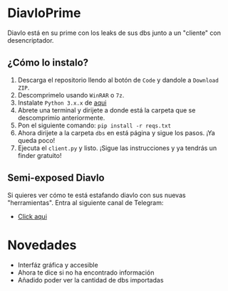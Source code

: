 # DiavloPrime
Diavlo está en su prime con los leaks de sus dbs junto a un "cliente" con desencriptador.

## ¿Cómo lo instalo?

1. Descarga el repositorio llendo al botón de `Code` y dandole a `Download ZIP`.
2. Descomprimelo usando `WinRAR` o `7z`.
3. Instalate `Python 3.x.x` de [aqui](https://www.python.org/downloads/)
4. Abrete una terminal y dirijete a donde está la carpeta que se descomprimio anteriormente.
5. Pon el siguiente comando: `pip install -r reqs.txt`
6. Ahora dirijete a la carpeta `dbs` en está página y sigue los pasos. ¡Ya queda poco!
7. Ejecuta el `client.py` y listo. ¡Sigue las instrucciones y ya tendrás un finder gratuito!

## Semi-exposed Diavlo
Si quieres ver cómo te está estafando diavlo con sus nuevas "herramientas". Entra al siguiente canal de Telegram:
- [Click aqui](https://t.me/SergioLuisVazquezVera)

# Novedades
+ Interfáz gráfica y accesible
+ Ahora te dice si no ha encontrado información
+ Añadido poder ver la cantidad de dbs importadas
